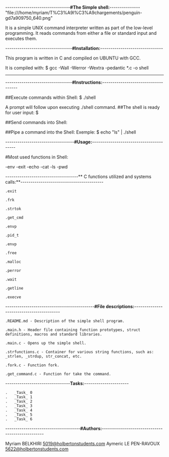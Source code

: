 --------------------------------**#The Simple shell:**---------------			
"file:///home/myriam/T%C3%A9l%C3%A9chargements/penguin-gd7a909750_640.png"



It is a simple UNIX command interpreter written as part of the low-level programming.
It reads commands from either a file or standard input and executes them.


---------------------------------**#Installation:**-------------------------------


This program is written in C and compiled on UBUNTU with GCC.

It is compiled with: 
$ gcc -Wall -Werror -Wextra -pedantic *.c -o shell <span class= "bg-warning">

***
---------------------------------**#Instructions:**------------------------------------


##Execute commands within Shell:
$ ./shell

A prompt will follow upon executing ./shell command.
##The shell is ready for user input:
$


##Send commands into Shell:

##Pipe a command into the Shell:
Exemple:
$ echo "ls" | ./shell



----------------------------------**#Usage:**----------------------------------------


#Most used functions in Shell:

-env
-exit
-echo
-cat
-ls
-pwd


------------------------------------** C functions utilized and systems calls:**-----------------------------------------


	.exit

	.frk

	.strtok

	.get_cmd

	.envp

	.pid_t

	.envp

	.free

	.malloc

	.perror

	.wait

	.getline
	
	.execve

--------------------------------------------**#File descriptions:**-----------------------------------------


	.README.md - Description of the simple shell program. 

	.main.h - Header file containing function prototypes, struct definitions, macros and standard libraries.

	.main.c - Opens up the simple shell.

	.strfunctions.c - Container for various string functions, such as: _strlen, _strdup, str_concat, etc.

	.fork.c - Function fork.

	.get_command.c - Function for take the command.


--------------------------------**Tasks:**----------------------



	.	_Task_ 0
	.	_Task_ 1
	.	_Task_ 2 
	.	_Task_ 3
	.	_Task_ 4
	.	_Task_ 5
	.	_Task_ 6



-------------------------------------**#Authors:**-------------------------------------------------



Myriam BELKHIRI <5019@holbertonstudents.com>
Aymeric LE PEN-RAVOUX <5622@holbertonstudents.com>
